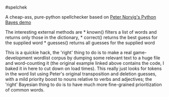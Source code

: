 #spelchek

A cheap-ass, pure-python spellchecker based on [Peter Norvig's Python Bayes demo](http://norvig.com/spell-correct.html)

The interesting external methods are
    * known() filters a list of words and returns only those in the dictionary,
    * correct() returns the best guess for the supplied word
    * guesses() returns all guesses for the supplied word

This is a quickie hack, the 'right' thing to do is to make a real game-development wordlist corpus by dumping some
relevant text to a huge file and word-counting it (the original example linked above contains the code, I baked
it in here to cut down on load times).  This really just looks for tokens in the word list using Peter's original
transposition and deletion guesses, with a mild priority boost to nouns relative to verbs and adjectives; the 'right'
Bayesian thing to do is to have much more fine-grained prioritization of common words.
